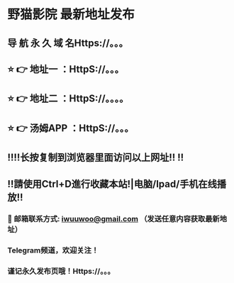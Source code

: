 # 野猫影院 最新地址发布 
## 导 航 永 久 域 名Https://。。。
## ⭐️ 👉 地址一 ：HttpS://。。。
## ⭐️ 👉 地址二 ：HttpS://。。。。
## ⭐️ 👉 汤姆APP ：HttpS://。。。
## ‼️‼️长按复制到浏览器里面访问以上网址‼️  ‼️
## ‼️請使用Ctrl+D進行收藏本站!|电脑/Ipad/手机在线播放‼️
### 📧 邮箱联系方式: iwuuwoo@gmail.com  （发送任意内容获取最新地址）
### Telegram频道，欢迎关注！
### 谨记永久发布页哦！Https://。。。

